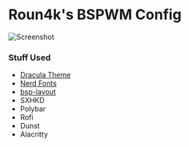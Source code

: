 # Roun4k's BSPWM Config

![Screenshot](https://files.catbox.moe/adczt5.png)

### Stuff Used
- [Dracula Theme](https://draculatheme.com/)
- [Nerd Fonts](https://nerdfonts.com/)
- [bsp-layout](https://github.com/phenax/bsp-layout)
- SXHKD
- Polybar
- Rofi
- Dunst
- Alacritty
